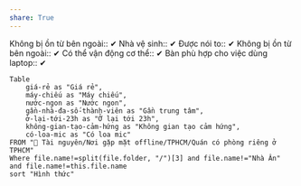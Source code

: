 ```yaml
---
share: True
---
```

Không bị ồn từ bên ngoài:: ✔
Nhà vệ sinh:: ✔
Được nói to:: ✔
Không bị ồn từ bên ngoài:: ✔
Có thể vận động cơ thể:: ✔
Bàn phù hợp cho việc dùng laptop:: ✔

```dataview
Table 
	giá-rẻ as "Giá rẻ", 
	máy-chiếu as "Máy chiếu",
	nước-ngon as "Nước ngon", 
	gần-nhà-đa-số-thành-viên as "Gần trung tâm", 
	ở-lại-tới-23h as "Ở lại tới 23h", 
	không-gian-tạo-cảm-hứng as "Không gian tạo cảm hứng", 
	có-loa-mic as "Có loa mic"
FROM "📜 Tài nguyên/Nơi gặp mặt offline/TPHCM/Quán có phòng riêng ở TPHCM"
Where file.name!=split(file.folder, "/")[3] and file.name!="Nhà Ân" and file.name!=this.file.name
sort "Hình thức" 
```